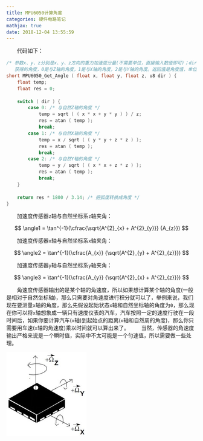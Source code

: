 ```yaml
---
title: MPU6050计算角度
categories: 硬件电路笔记
mathjax: true
date: 2018-12-04 13:55:59
---
```

&emsp;&emsp;代码如下：<!--more-->

``` cpp
/* 参数x、y、z分别是x、y、z方向的重力加速度分量(不需要单位，直接输入数值即可)；dir是要
   获得的角度，0是与Z轴的角度，1是与X轴的角度，2是与Y轴的角度。返回值是角度值，单位是0.1° */
short MPU6050_Get_Angle ( float x, float y, float z, u8 dir ) {
    float temp;
    float res = 0;

    switch ( dir ) {
        case 0: /* 与自然Z轴的角度 */
            temp = sqrt ( ( x * x + y * y ) ) / z;
            res = atan ( temp );
            break;
        case 1: /* 与自然X轴的角度 */
            temp = x / sqrt ( ( y * y + z * z ) );
            res = atan ( temp );
            break;
        case 2: /* 与自然Y轴的角度 */
            temp = y / sqrt ( ( x * x + z * z ) );
            res = atan ( temp );
            break;
    }

    return res * 1800 / 3.14; /* 把弧度转换成角度 */
}
```

&emsp;&emsp;加速度传感器`z`轴与自然坐标系`z`轴夹角：

$$
\angle1 = \tan^{-1}(\cfrac{\sqrt{A^{2}_{x} + A^{2}_{y}}} {A_{z}})
$$

&emsp;&emsp;加速度传感器`x`轴与自然坐标系`x`轴夹角：

$$
\angle2 = \tan^{-1}(\cfrac{A_{x}} {\sqrt{A^{2}_{y} + A^{2}_{z}}})
$$

&emsp;&emsp;加速度传感器`y`轴与自然坐标系`y`轴夹角：

$$
\angle3 = \tan^{-1}(\cfrac{A_{y}} {\sqrt{A^{2}_{x} + A^{2}_{z}}})
$$

&emsp;&emsp;角速度传感器输出的是某个轴的角速度，所以如果想计算某个轴的角度(一般是相对于自然坐标轴)，那么只需要对角速度进行积分就可以了，举例来说，我们现在要测量`x`轴的角度，那么先假设起始状态`x`轴和自然坐标轴的角度为`0`，那么现在你可以将`x`轴想象成一辆只有速度仪表的汽车，汽车按照一定的速度行驶在一段时间后，如果你要计算汽车(`x`轴)到起始点的距离(`x`轴和自然周的角度)，那么你只需要用车速(`x`轴的角速度)乘以时间就可以算出来了。
&emsp;&emsp;当然，传感器的角速度输出严格来说是一个瞬时值，实际中不太可能是一个匀速值，所以需要做一些处理。

<img src="./MPU6050计算角度/1.jpg">